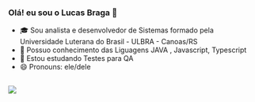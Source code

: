 ### Olá! eu sou o Lucas Braga 👋
- 🎓 Sou analista e desenvolvedor de Sistemas formado pela Universidade Luterana do Brasil - ULBRA - Canoas/RS
- 🧠 Possuo conhecimento das Liguagens JAVA , Javascript, Typescript
- 🌱 Estou estudando Testes para QA
- 😄 Pronouns: ele/dele
##
  <div>
    <a href="https://www.linkedin.com/in/lucas-bins-braga-1b4081200/" target="_blank">
      <img src="https://img.shields.io/badge/LinkedIn-0077B5?style=for-the-badge&logo=linkedin&logoColor=white" target="_blank">
    </a>
  </div>
  <div>
    <img src="https://www.opencodez.com/wp-content/uploads/2018/02/Java-8-using-Examples.png" width="10">
  </div>
